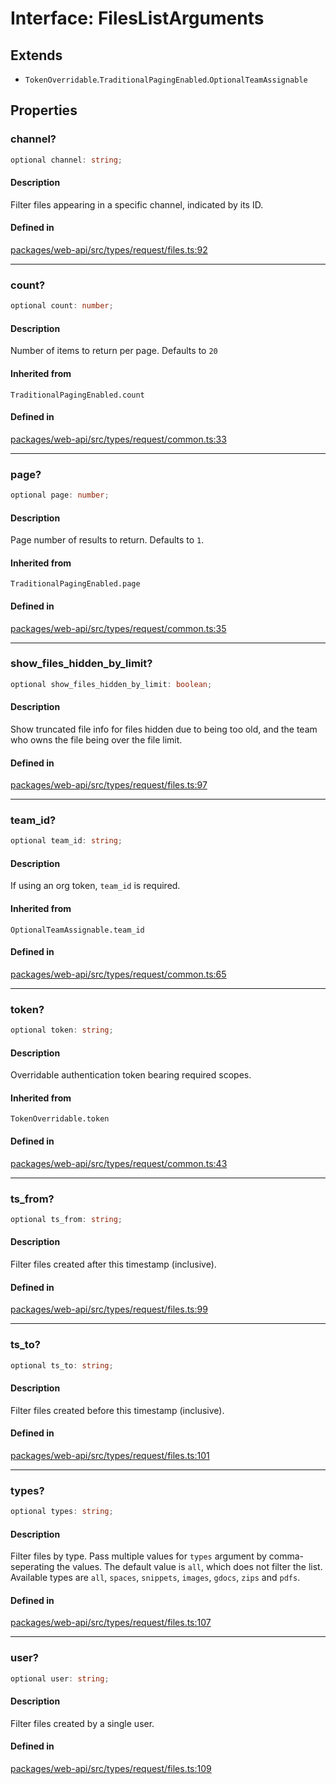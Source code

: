 # Interface: FilesListArguments

## Extends

- `TokenOverridable`.`TraditionalPagingEnabled`.`OptionalTeamAssignable`

## Properties

### channel?

```ts
optional channel: string;
```

#### Description

Filter files appearing in a specific channel, indicated by its ID.

#### Defined in

[packages/web-api/src/types/request/files.ts:92](https://github.com/slackapi/node-slack-sdk/blob/c15385ef93ccdde9702f52f7d1f445999203d794/packages/web-api/src/types/request/files.ts#L92)

***

### count?

```ts
optional count: number;
```

#### Description

Number of items to return per page. Defaults to `20`

#### Inherited from

`TraditionalPagingEnabled.count`

#### Defined in

[packages/web-api/src/types/request/common.ts:33](https://github.com/slackapi/node-slack-sdk/blob/c15385ef93ccdde9702f52f7d1f445999203d794/packages/web-api/src/types/request/common.ts#L33)

***

### page?

```ts
optional page: number;
```

#### Description

Page number of results to return. Defaults to `1`.

#### Inherited from

`TraditionalPagingEnabled.page`

#### Defined in

[packages/web-api/src/types/request/common.ts:35](https://github.com/slackapi/node-slack-sdk/blob/c15385ef93ccdde9702f52f7d1f445999203d794/packages/web-api/src/types/request/common.ts#L35)

***

### show\_files\_hidden\_by\_limit?

```ts
optional show_files_hidden_by_limit: boolean;
```

#### Description

Show truncated file info for files hidden due to being too old, and the team who owns the file
being over the file limit.

#### Defined in

[packages/web-api/src/types/request/files.ts:97](https://github.com/slackapi/node-slack-sdk/blob/c15385ef93ccdde9702f52f7d1f445999203d794/packages/web-api/src/types/request/files.ts#L97)

***

### team\_id?

```ts
optional team_id: string;
```

#### Description

If using an org token, `team_id` is required.

#### Inherited from

`OptionalTeamAssignable.team_id`

#### Defined in

[packages/web-api/src/types/request/common.ts:65](https://github.com/slackapi/node-slack-sdk/blob/c15385ef93ccdde9702f52f7d1f445999203d794/packages/web-api/src/types/request/common.ts#L65)

***

### token?

```ts
optional token: string;
```

#### Description

Overridable authentication token bearing required scopes.

#### Inherited from

`TokenOverridable.token`

#### Defined in

[packages/web-api/src/types/request/common.ts:43](https://github.com/slackapi/node-slack-sdk/blob/c15385ef93ccdde9702f52f7d1f445999203d794/packages/web-api/src/types/request/common.ts#L43)

***

### ts\_from?

```ts
optional ts_from: string;
```

#### Description

Filter files created after this timestamp (inclusive).

#### Defined in

[packages/web-api/src/types/request/files.ts:99](https://github.com/slackapi/node-slack-sdk/blob/c15385ef93ccdde9702f52f7d1f445999203d794/packages/web-api/src/types/request/files.ts#L99)

***

### ts\_to?

```ts
optional ts_to: string;
```

#### Description

Filter files created before this timestamp (inclusive).

#### Defined in

[packages/web-api/src/types/request/files.ts:101](https://github.com/slackapi/node-slack-sdk/blob/c15385ef93ccdde9702f52f7d1f445999203d794/packages/web-api/src/types/request/files.ts#L101)

***

### types?

```ts
optional types: string;
```

#### Description

Filter files by type. Pass multiple values for `types` argument by comma-seperating the values.
The default value is `all`, which does not filter the list.
Available types are `all`, `spaces`, `snippets`, `images`, `gdocs`, `zips` and `pdfs`.

#### Defined in

[packages/web-api/src/types/request/files.ts:107](https://github.com/slackapi/node-slack-sdk/blob/c15385ef93ccdde9702f52f7d1f445999203d794/packages/web-api/src/types/request/files.ts#L107)

***

### user?

```ts
optional user: string;
```

#### Description

Filter files created by a single user.

#### Defined in

[packages/web-api/src/types/request/files.ts:109](https://github.com/slackapi/node-slack-sdk/blob/c15385ef93ccdde9702f52f7d1f445999203d794/packages/web-api/src/types/request/files.ts#L109)
